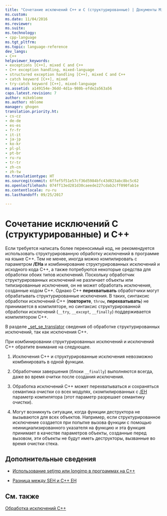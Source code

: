 ```yaml
---
title: "Сочетание исключений C++ и C (структурированные) | Документы Microsoft"
ms.custom: 
ms.date: 11/04/2016
ms.reviewer: 
ms.suite: 
ms.technology:
- cpp-language
ms.tgt_pltfrm: 
ms.topic: language-reference
dev_langs:
- C++
helpviewer_keywords:
- exceptions [C++], mixed C and C++
- C++ exception handling, mixed-language
- structured exception handling [C++], mixed C and C++
- catch keyword [C++], mixed
- try-catch keyword [C++], mixed-language
ms.assetid: a149154e-36dd-4d1a-980b-efde2a563a56
caps.latest.revision: 7
author: mikeblome
ms.author: mblome
manager: ghogen
translation.priority.ht:
- cs-cz
- de-de
- es-es
- fr-fr
- it-it
- ja-jp
- ko-kr
- pl-pl
- pt-br
- ru-ru
- tr-tr
- zh-cn
- zh-tw
ms.translationtype: HT
ms.sourcegitcommit: 6ffef5f51e57cf36d5984bfc43d023abc8bc5c62
ms.openlocfilehash: 074ff13ed281d30caeede227cdab2cff090fab1e
ms.contentlocale: ru-ru
ms.lasthandoff: 09/25/2017

---
```

# <a name="mixing-c-structured-and-c-exceptions"></a>Сочетание исключений C (структурированные) и C++
Если требуется написать более переносимый код, не рекомендуется использовать структурированную обработку исключений в программе на языке C++. Тем не менее, иногда можно компилировать с параметром **/EHa** и комбинирование структурированных исключений и исходного кода C++, а также потребуются некоторые средства для обработки обоих типов исключений. Поскольку обработчик структурированных исключений не различает объекты или типизированные исключения, он не может обработать исключения, созданные кодом C++. Однако C++ **перехватывать** обработчики могут обрабатывать структурированные исключения. В таких, синтаксис обработки исключений C++ (**повторите**, `throw`, **перехватывать**) не принимается в компиляторе, но синтаксис структурированной обработки исключений (`__try`, `__except`, `__finally`) поддерживается компилятором C++.  
  
 В разделе [_set_se_translator](../c-runtime-library/reference/set-se-translator.md) сведения об обработке структурированных исключений, так как исключения C++.  
  
 При комбинировании структурированных исключений и исключений C++ обратите внимание на следующее.  
  
1.  Исключения С++ и структурированные исключения невозможно комбинировать в одной функции.  
  
2.  Обработчики завершения (блоки `__finally`) выполняются всегда, даже во время очитки после создания исключения.  
  
3.  Обработка исключений C++ может перехватываться и сохраняться семантика очистки со всех модулях, скомпилированных с [/EH](../build/reference/eh-exception-handling-model.md) параметр компилятора (этот параметр разрешает семантику очистки).  
  
4.  Могут возникнуть ситуации, когда функции деструктора не вызываются для всех объектов. Например, если структурированное исключение создается при попытке вызова функции с помощью неинициализированного указателя на функцию и эта функция принимает в качестве параметров объекты, созданные перед вызовом, эти объекты не будут иметь деструкторы, вызванные во время очистки стека.  
  
## <a name="what-do-you-want-to-know-more-about"></a>Дополнительные сведения  
  
-   [Использование setjmp или longjmp в программах на C++](../cpp/using-setjmp-longjmp.md)  
  
-   [Разница между SEH и C++ EH](../cpp/exception-handling-differences.md)  
  
## <a name="see-also"></a>См. также  
 [Обработка исключений С++](../cpp/cpp-exception-handling.md)
